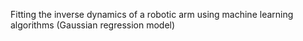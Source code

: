 Fitting the inverse dynamics of a robotic arm using machine learning algorithms (Gaussian regression model)
